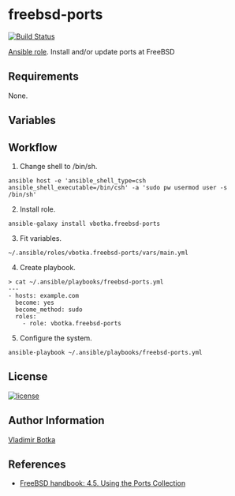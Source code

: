 freebsd-ports
===================

[![Build Status](https://travis-ci.org/vbotka/ansible-freebsd-ports.svg?branch=master)](https://travis-ci.org/vbotka/ansible-freebsd-ports)

[Ansible role](https://galaxy.ansible.com/vbotka/freebsd-ports/). Install and/or update ports at FreeBSD


Requirements
------------

None.


Variables
---------



Workflow
--------

1) Change shell to /bin/sh.

```
ansible host -e 'ansible_shell_type=csh ansible_shell_executable=/bin/csh' -a 'sudo pw usermod user -s /bin/sh'
```

2) Install role.

```
ansible-galaxy install vbotka.freebsd-ports
```

3) Fit variables.

```
~/.ansible/roles/vbotka.freebsd-ports/vars/main.yml
```

4) Create playbook.

```
> cat ~/.ansible/playbooks/freebsd-ports.yml
---
- hosts: example.com
  become: yes
  become_method: sudo
  roles:
    - role: vbotka.freebsd-ports
```

5) Configure the system.

```
ansible-playbook ~/.ansible/playbooks/freebsd-ports.yml
```

License
-------

[![license](https://img.shields.io/badge/license-BSD-red.svg)](https://www.freebsd.org/doc/en/articles/bsdl-gpl/article.html)


Author Information
------------------

[Vladimir Botka](https://botka.link)


References
----------

- [FreeBSD handbook: 4.5. Using the Ports Collection](https://www.freebsd.org/doc/en_US.ISO8859-1/books/handbook/ports-using.html)
